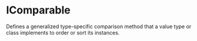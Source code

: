 # IComparable

Defines a generalized type-specific comparison method that a value type or class implements to order or sort its instances.
